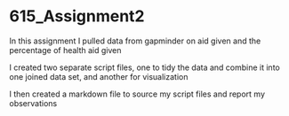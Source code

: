 # 615_Assignment2

In this assignment I pulled data from gapminder on aid given and the percentage of health aid given 

I created two separate script files, one to tidy the data and combine it into one joined data set, and another for visualization

I then created a markdown file to source my script files and report my observations

